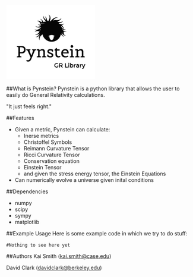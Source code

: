 ![alt tag](https://raw.githubusercontent.com/KaiSmith/Pynstein/master/pynstein_logo.png)

##What is Pynstein?
Pynstein is a python library that allows the user to easily do General Relativity calculations.

"It just feels right."

##Features

* Given a metric, Pynstein can calculate:
  * Inerse metrics
  * Christoffel Symbols
  * Reimann Curvature Tensor
  * Ricci Curvature Tensor
  * Conservation equation
  * Einstein Tensor
  * and given the stress energy tensor, the Einstein Equations
* Can numerically evolve a universe given inital conditions

##Dependencies
* numpy
* scipy
* sympy
* matplotlib

##Example Usage
Here is some example code in which we try to do stuff:
```
#Nothing to see here yet
```

##Authors
Kai Smith (kai.smith@case.edu)

David Clark (davidclark@berkeley.edu)
